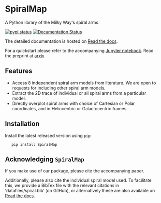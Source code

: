 # SpiralMap 
A Python library of the Milky Way's spiral arms. 

[![pypi status](https://img.shields.io/pypi/v/spiralmap.svg?logo=pypi&logoColor=white&label=PyPI)](https://pypi.org/project/SpiralMap/)
[![Documentation Status](https://app.readthedocs.org/projects/spiralmap/badge/?version=latest)](https://spiralmap.readthedocs.io/en/latest/?badge=latest)

The detailed documentation is hosted on [Read the docs](https://spiralmap.readthedocs.io/en/latest/#api-docs).

For a quickstart please refer to the accompanying [Jupyter notebook](https://github.com/Abhaypru/SpiralMap/blob/main/demo_spiralmap.ipynb).
Read the preprint at [arxiv](https://www.arxiv.org/abs/2506.11383)
## Features
+ Access 8 independent spiral arm models from literature. We are open to requests for including other spiral arm models. 
+ Extract the 2D trace of individual or all spiral arms from a particular model.
+ Directly overplot spiral arms with choice of Cartesian or Polar coordinates, and in Heliocentric or Galactocentric frames.


Installation
-------------

Install the latest released version using ``pip``:

```
   pip install SpiralMap
```

Acknowledging ``SpiralMap``
---------------------------------------
If you make use of our package, please cite the accompanying paper. 

Additionally, please also cite the individual spiral model used. To facilitate this, we provide a BibTex file with the relevant citations in 'datafiles/spiral.bib' (on GitHub),
or alternatively these are also available on [Read the docs](https://spiralmap.readthedocs.io/en/latest/#api-docs).

